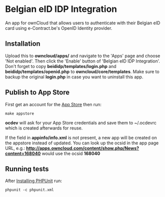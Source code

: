 # Belgian eID IDP Integration
An app for ownCloud that allows users to authenticate with their Belgian eID card using e-Contract.be's OpenID Identity provider.

## Installation
Upload this to **owncloud/apps/** and navigate to the 'Apps' page and choose 'Not enabled'. Then click the 'Enable' button of 'Belgian eID IDP Integration'.
Don't forget to copy **beididp/templates/login.php** and **beididp/templates/openid.php** to **owncloud/core/templates**.
Make sure to backup the original **login.php** in case you want to uninstall this app.

## Publish to App Store

First get an account for the [App Store](http://apps.owncloud.com/) then run:

    make appstore

**ocdev** will ask for your App Store credentials and save them to ~/.ocdevrc which is created afterwards for reuse.

If the <ocsid> field in **appinfo/info.xml** is not present, a new app will be created on the appstore instead of updated. You can look up the ocsid in the app page URL, e.g.: **http://apps.owncloud.com/content/show.php/News?content=168040** would use the ocsid **168040**

## Running tests
After [Installing PHPUnit](http://phpunit.de/getting-started.html) run:

    phpunit -c phpunit.xml
